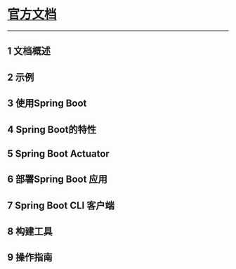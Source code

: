 # [官方文档](https://docs.spring.io/spring-boot/docs/current/reference/html/index.html)
***
## 1 文档概述
## 2 示例
## 3 使用Spring Boot
## 4 Spring Boot的特性
## 5 Spring Boot Actuator
## 6 部署Spring Boot 应用
## 7 Spring Boot CLI 客户端
## 8 构建工具
## 9 操作指南
